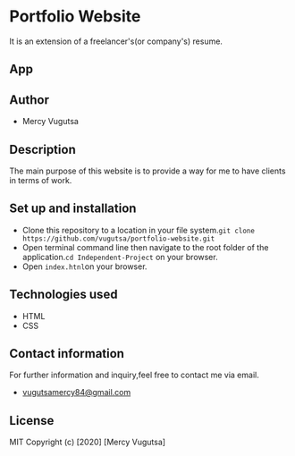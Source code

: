 # Portfolio Website
It is an extension of a freelancer's(or company's) resume.
## App


## Author
* Mercy Vugutsa
## Description
The main purpose of this website is to provide a way for me to have clients in terms of work.

## Set up and installation
- Clone this repository to a location in your file system.`git clone https://github.com/vugutsa/portfolio-website.git`
- Open terminal command line then navigate to the root folder of the application.`cd Independent-Project` on your browser.
- Open `index.htnl`on your browser.
## Technologies used
* HTML
* CSS
## Contact information
For further information and inquiry,feel free to contact me via email.
* vugutsamercy84@gmail.com
## License
MIT Copyright (c) [2020] [Mercy Vugutsa]



